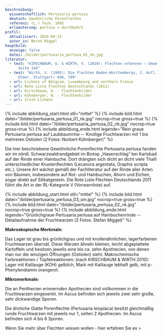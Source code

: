 ```yaml
---
beschreibung:
  wissenschaftlich: Pertusaria pertusa
  deutsch: Gewöhnliche Porenflechte
  referenz: (L.) Tuck. 1845
  erlaeuterung: pertusa = durchbohrt
profil:
  aktualisiert: 2024-04-15
  autor_in: Bernd Miggel
hauptbild:
  anzeige: false
  datei: /bilder/pertusaria_pertusa_01_nk.jpg
literatur:
  - text: "KIRSCHBAUM, U. & WIRTH, V. (2010): Flechten erkennen – Umwelt bewerten:
      Seite 144"
  - text: "Wirth, V. (1995): Die Flechten Baden-Württembergs, 2. Aufl., 1006 S.;
      Ulmer, Stuttgart: 698, 709"
  - url: Lichens of Belgium, Luxembourg and northern France
  - url: Rote Liste Flechten Deutschlands (2011)
  - url: Kirschbaum, U. - Flechtenbilder
  - url: Kühnberger, N. - Flechtenbilder
  - url: Irish Lichens
---
```

{% include abbildung_start.html stil="mittel" %}
{% include bild.html datei="/bilder/pertusaria_pertusa_01_nk.jpg" nocrop=true gross=true %}
{% include bild.html datei="/bilder/pertusaria_pertusa_02_nk.jpg" nocrop=true gross=true %}
{% include abbildung_ende.html legende="Rein graue Pertusaria pertusa auf Laubbaumrine -- Knollige Fruchtwarzen mit 1 bis mehreren Ostiolen (2 Fotos: Norbert Kühnberger)" %}

Die hier beschriebene Gewöhnliche Porenflechte Pertusaria pertusa fanden wir im nördl. Schwarzwaldrandgebiet im Biotop „Hasenschlag“ bei Karlsbad auf der Rinde einer Hainbuche. Dort drängten sich dicht an dicht viele Thalli unterschiedlicher Krustenflechten (Lecanora argentata, Graphis scripta etc.). Unsere Art wächst gemäß der Fachliteratur auf der Rinde aller Arten von Bäumen, insbesondere auf Rot- und Hainbuchen, Ahorn und Eichen, sogar direkt auf Silikatgestein. Die Rote Liste Flechten Deutschlands 2011 führt die Art in der RL-Kategorie V (Vorwarnliste) auf.

{% include abbildung_start.html stil="mittel" %}
{% include bild.html datei="/bilder/pertusaria_pertusa_03_sm.jpg" nocrop=true gross=true %}
{% include bild.html datei="/bilder/pertusaria_pertusa_02_nk.jpg" nocrop=true gross=true %}
{% include abbildung_ende.html legende="Grünlichgraue Pertusaria pertusa auf Hainbuchenrinde -- Detailaufnahme der Fruchtwarzen (2 Fotos: Stefan Miggel)" %}

**Makroskopische Merkmale:**

Das Lager ist grau bis grünlichgrau und mit knollenähnlichen, lagerfarbenen Fruchtwarzen übersät. Diese Warzen ähneln kleinen, leicht abgeplattete Kartoffeln und besitzen jeweils eine bis ca. zehn Apothecien, von denen man nur die winzigen Öffnungen (Ostiolen) sieht.
Makrochemische Farbreaktionen / Tüpfelreaktionen:  (nach KIRSCHBAUM & WIRTH 2010): Lager mit Kalilauge (KOH) gelblich, Mark mit Kalilauge lebhaft gelb, mit p-Phenylendiamin orangerot.

**Mikromerkmale:**



Die an Perithecien erinnernden Apothecien sind vollkommen in die Fruchtwarzen eingesenkt. Im Ascus befinden sich jeweils zwei sehr große, sehr dickwandige Sporen.

Die ähnliche Glatte Porenflechte (Pertusaria leioplaca) besitzt gleichmäßig runde Fruchtwarzen mit jeweils nur 1, selten 2 Apothecien. Im Ascus befinden sich 4 bis 6 Sporen.

Wenn Sie mehr über Flechten wissen wollen - hier erfahren Sie es >